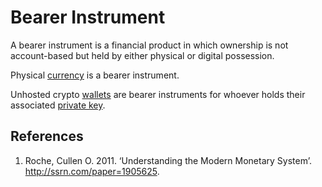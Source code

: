 # Bearer Instrument
A bearer instrument is a financial product in which ownership is not account-based but held by either physical or digital possession.

Physical [currency](currency.md) is a bearer instrument.

Unhosted crypto [wallets](wallet.md) are bearer instruments for whoever holds their associated [private key](private-key.md).

## References
1. Roche, Cullen O. 2011. ‘Understanding the Modern Monetary System’. http://ssrn.com/paper=1905625.